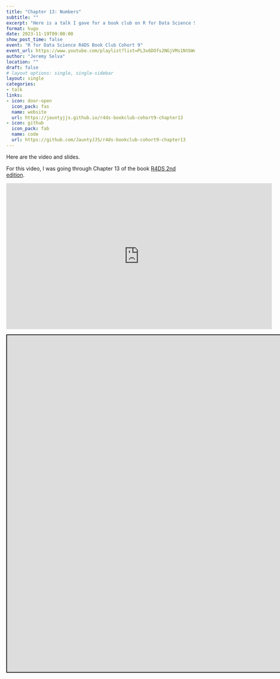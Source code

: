 ```yaml
---
title: "Chapter 13: Numbers"
subtitle: ""
excerpt: "Here is a talk I gave for a book club on R for Data Science Second Edition."
format: hugo
date: 2023-11-19T09:00:00
show_post_time: false
event: "R for Data Science R4DS Book Club Cohort 9"
event_url: https://www.youtube.com/playlist?list=PL3x6DOfs2NGjVMs1NtbWu4s_ZgGhGKnrN
author: "Jeremy Selva"
location: ""
draft: false
# layout options: single, single-sidebar
layout: single
categories:
- talk
links:
- icon: door-open
  icon_pack: fas
  name: website
  url: https://jauntyjjs.github.io/r4ds-bookclub-cohort9-chapter13
- icon: github
  icon_pack: fab
  name: code
  url: https://github.com/JauntyJJS/r4ds-bookclub-cohort9-chapter13
---
```


<script src="index_files/libs/fitvids-2.1.1/fitvids.min.js"></script>


Here are the video and slides.

For this video, I was going through Chapter 13 of the book [R4DS 2nd edition](https://r4ds.hadley.nz/).

<iframe width="710" height="390" src="https://www.youtube.com/embed/_UW5c-iDro4" frameborder="0" allowfullscreen>
</iframe>
<div class="shareagain" style="min-width:300px;margin:1em auto;" data-exeternal="1">
<iframe src="https://jauntyjjs.github.io/r4ds-bookclub-cohort9-chapter13" width="1600" height="900" style="border:2px solid currentColor;" loading="lazy" allowfullscreen></iframe>
<script>fitvids('.shareagain', {players: 'iframe'});</script>
</div>
